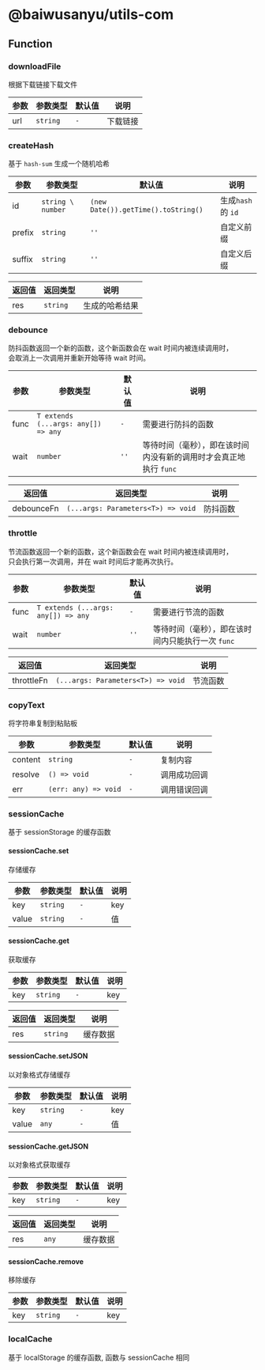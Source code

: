 # @baiwusanyu/utils-com

## Function

### downloadFile

根据下载链接下载文件

| 参数     | 参数类型                            | 默认值     | 说明       |
|--------|---------------------------------|---------|----------|
| url    | `string`                        | `-`     | 下载链接     |

### createHash

基于 `hash-sum` 生成一个随机哈希

| 参数  | 参数类型              | 默认值                                 | 说明             |
|-----|-------------------|-------------------------------------|----------------|
| id  | `string \ number` | `(new Date()).getTime().toString()` | 生成`hash` 的 `id` |
| prefix | `string`          | `''`                             | 自定义前缀          |
| suffix | `string`          | `''`                             | 自定义后缀          |

| 返回值 | 返回类型     | 说明      |
|-----|----------|---------|
| res | `string` | 生成的哈希结果 |

### debounce

防抖函数返回一个新的函数，这个新函数会在 wait 时间内被连续调用时，  
会取消上一次调用并重新开始等待 wait 时间。

| 参数     | 参数类型                                  | 默认值  | 说明                                 |
|--------|---------------------------------------|------|------------------------------------|
| func   | `T extends (...args: any[]) => any`   | `-`  | 需要进行防抖的函数                          |
| wait   | `number`                              | `''` | 等待时间（毫秒），即在该时间内没有新的调用时才会真正地执行 `func` |

| 返回值        | 返回类型                                | 说明        |
|------------|-------------------------------------|-----------|
| debounceFn | `(...args: Parameters<T>) => void`  | 防抖函数   |

### throttle

节流函数返回一个新的函数，这个新函数会在 wait 时间内被连续调用时，  
只会执行第一次调用，并在 wait 时间后才能再次执行。

| 参数     | 参数类型                                  | 默认值  | 说明                                 |
|--------|---------------------------------------|------|------------------------------------|
| func   | `T extends (...args: any[]) => any`   | `-`  | 需要进行节流的函数                          |
| wait   | `number`                              | `''` | 等待时间（毫秒），即在该时间内只能执行一次 `func`|

| 返回值        | 返回类型                                | 说明        |
|------------|-------------------------------------|-----------|
| throttleFn | `(...args: Parameters<T>) => void`  | 节流函数   |

### copyText

将字符串复制到粘贴板

| 参数     | 参数类型                 | 默认值     | 说明   |
|--------|----------------------|---------|------|
| content    | `string`             | `-`     | 复制内容 |
| resolve    | `() => void`         | `-`     | 调用成功回调 |
| err    | `(err: any) => void` | `-`     | 调用错误回调 |

### sessionCache

基于 sessionStorage 的缓存函数

#### sessionCache.set

存储缓存

| 参数    | 参数类型                 | 默认值     | 说明  |
|-------|----------------------|---------|-----|
| key   | `string`             | `-`     | key |
| value | `string`             | `-`     | 值   |

#### sessionCache.get

获取缓存

| 参数     | 参数类型                 | 默认值     | 说明   |
|--------|----------------------|---------|------|
| key   | `string`             | `-`     | key |

| 返回值 | 返回类型     | 说明   |
|-----|----------|------|
| res | `string` | 缓存数据 |

#### sessionCache.setJSON

以对象格式存储缓存

| 参数     | 参数类型     | 默认值     | 说明   |
|-------|----------|---------|-----|
| key   | `string` | `-`     | key |
| value | `any`    | `-`     | 值   |

#### sessionCache.getJSON

以对象格式获取缓存

| 参数     | 参数类型                 | 默认值     | 说明   |
|--------|----------------------|---------|------|
| key   | `string`             | `-`     | key |

| 返回值 | 返回类型  | 说明   |
|-----|-------|------|
| res | `any` | 缓存数据 |

#### sessionCache.remove

移除缓存

| 参数     | 参数类型                 | 默认值     | 说明   |
|--------|----------------------|---------|------|
| key   | `string`             | `-`     | key |

### localCache

基于 localStorage 的缓存函数, 函数与 sessionCache 相同
